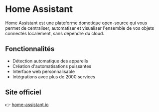 # Home Assistant

Home Assistant est une plateforme domotique open-source qui vous permet de centraliser, automatiser et visualiser l'ensemble de vos objets connectés localement, sans dépendre du cloud.

## Fonctionnalités

- Détection automatique des appareils
- Création d'automatisations puissantes
- Interface web personnalisable
- Intégrations avec plus de 2000 services

## Site officiel

👉 [home-assistant.io](https://www.home-assistant.io)
